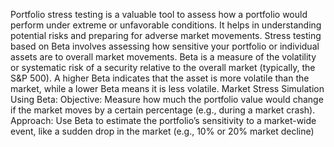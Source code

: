 Portfolio stress testing is a valuable tool to assess how a portfolio would perform under extreme or unfavorable conditions. It helps in understanding potential risks and preparing for adverse market movements. 
Stress testing based on Beta involves assessing how sensitive your portfolio or individual assets are to overall market movements. Beta is a measure of the volatility or systematic risk of a security relative to the overall market (typically, the S&P 500). A higher Beta indicates that the asset is more volatile than the market, while a lower Beta means it is less volatile.
Market Stress Simulation Using Beta:
Objective: Measure how much the portfolio value would change if the market moves by a certain percentage (e.g., during a market crash).
Approach: Use Beta to estimate the portfolio’s sensitivity to a market-wide event, like a sudden drop in the market (e.g., 10% or 20% market decline)
